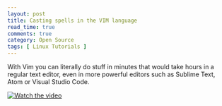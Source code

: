 ```yaml
---
layout: post
title: Casting spells in the VIM language
read_time: true  
comments: true
category: Open Source
tags: [ Linux Tutorials ]
---
```


With Vim you can literally do stuff in minutes that would take hours in a regular text editor, even in more powerful editors such as Sublime Text, Atom or Visual Studio Code.

[![Watch the video](https://img.youtube.com/vi/wlR5gYd6um0/maxresdefault.jpg)](https://youtu.be/wlR5gYd6um0)
